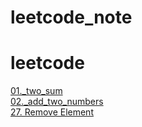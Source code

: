# leetcode_note
# leetcode
[01._two_sum](https://xiao7462.github.io/2019/02/10/Two-Sum/)                     
[02._add_two_numbers](https://xiao7462.github.io/2019/03/26/2.-Add-Two-Numbers)           
[27. Remove Element](https://xiao7462.github.io/2019/04/01/27.-Remove-Element/)     
